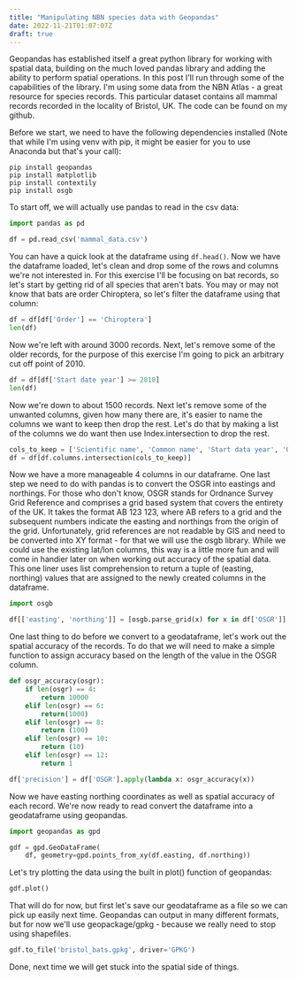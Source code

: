 ```yaml
---
title: "Manipulating NBN species data with Geopandas"
date: 2022-11-21T01:07:07Z
draft: true
---
```


Geopandas has established itself a great python library for working with spatial data, building on the much loved pandas library and adding the ability to perform spatial operations. In this post I'll run through some of the capabilities of the library. I'm using some data from the NBN Atlas - a great resource for species records. This particular dataset contains all mammal records recorded in the locality of Bristol, UK. The code can be found on my github.

Before we start, we need to have the following dependencies installed (Note that while I'm using venv with pip, it might be easier for you to use Anaconda but that's your call):
```shell
pip install geopandas 
pip install matplotlib
pip install contextily
pip install osgb
```
To start off, we will actually use pandas to read in the csv data:
```python
import pandas as pd

df = pd.read_csv('mammal_data.csv')
```
You can have a quick look at the dataframe using `df.head()`. Now we have the dataframe loaded, let's clean and drop some of the rows and columns we're not interested in. For this exercise I'll be focusing on bat records, so let's start by getting rid of all species that aren't bats. You may or may not know that bats are order Chiroptera, so let's filter the dataframe using that column:
```python
df = df[df['Order'] == 'Chiroptera']
len(df)
```
Now we're left with around 3000 records. Next, let's remove some of the older records, for the purpose of this exercise I'm going to pick an arbitrary cut off point of 2010.
```python
df = df[df['Start date year'] >= 2010]
len(df)
```
Now we're down to about 1500 records. Next let's remove some of the unwanted columns, given how many there are, it's easier to name the columns we want to keep then drop the rest. Let's do that by making a list of the columns we do want then use Index.intersection to drop the rest.
```python
cols_to_keep = ['Scientific name', 'Common name', 'Start data year', 'OSGR']
df = df[df.columns.intersection(cols_to_keep)]
```
Now we have a more manageable 4 columns in our dataframe. One last step we need to do with pandas is to convert the OSGR into eastings and northings. For those who don't know, OSGR stands for Ordnance Survey Grid Reference and comprises a grid based system that covers the entirety of the UK. It takes the format AB 123 123, where AB refers to a grid and the subsequent numbers indicate the easting and northings from the origin of the grid. Unfortunately, grid references are not readable by GIS and need to be converted into XY format - for that we will use the osgb library. While we could use the existing lat/lon columns, this way is a little more fun and will come in handier later on when working out accuracy of the spatial data. This one liner uses list comprehension to return a tuple of (easting, northing) values that are assigned to the newly created columns in the dataframe.
```python
import osgb

df[['easting', 'northing']] = [osgb.parse_grid(x) for x in df['OSGR']]
```
One last thing to do before we convert to a geodataframe, let's work out the spatial accuracy of the records. To do that we will need to make a simple function to assign accuracy based on the length of the value in the OSGR column.
```python
def osgr_accuracy(osgr):
    if len(osgr) == 4:
        return 10000
    elif len(osgr) == 6:
        return(1000)
    elif len(osgr) == 8:
        return (100)
    elif len(osgr) == 10:
        return (10)
    elif len(osgr) == 12:
        return 1

df['precision'] = df['OSGR'].apply(lambda x: osgr_accuracy(x))
```
Now we have easting northing coordinates as well as spatial accuracy of each record. We're now ready to read convert the dataframe into a geodataframe using geopandas.
```python
import geopandas as gpd

gdf = gpd.GeoDataFrame(
    df, geometry=gpd.points_from_xy(df.easting, df.northing))
```
Let's try plotting the data using the built in plot() function of geopandas:
```python
gdf.plot()
```

That will do for now, but first let's save our geodataframe as a file so we can pick up easily next time. Geopandas can output in many different formats, but for now we'll use geopackage/gpkg - because we really need to stop using shapefiles.
```python
gdf.to_file('bristol_bats.gpkg', driver='GPKG')
```
Done, next time we will get stuck into the spatial side of things.